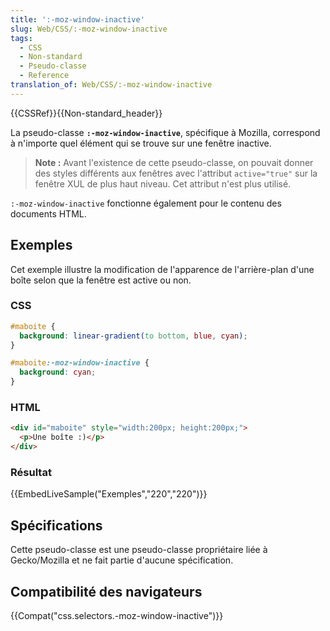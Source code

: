 ```yaml
---
title: ':-moz-window-inactive'
slug: Web/CSS/:-moz-window-inactive
tags:
  - CSS
  - Non-standard
  - Pseudo-classe
  - Reference
translation_of: Web/CSS/:-moz-window-inactive
---
```

{{CSSRef}}{{Non-standard_header}}

La pseudo-classe **`:-moz-window-inactive`**, spécifique à Mozilla, correspond à n'importe quel élément qui se trouve sur une fenêtre inactive.

> **Note :** Avant l'existence de cette pseudo-classe, on pouvait donner des styles différents aux fenêtres avec l'attribut `active="true"` sur la fenêtre XUL de plus haut niveau. Cet attribut n'est plus utilisé.

`:-moz-window-inactive` fonctionne également pour le contenu des documents HTML.

## Exemples

Cet exemple illustre la modification de l'apparence de l'arrière-plan d'une boîte selon que la fenêtre est active ou non.

### CSS

```css
#maboite {
  background: linear-gradient(to bottom, blue, cyan);
}

#maboite:-moz-window-inactive {
  background: cyan;
}
```

### HTML

```html
<div id="maboite" style="width:200px; height:200px;">
  <p>Une boîte :)</p>
</div>
```

### Résultat

{{EmbedLiveSample("Exemples","220","220")}}

## Spécifications

Cette pseudo-classe est une pseudo-classe propriétaire liée à Gecko/Mozilla et ne fait partie d'aucune spécification.

## Compatibilité des navigateurs

{{Compat("css.selectors.-moz-window-inactive")}}
